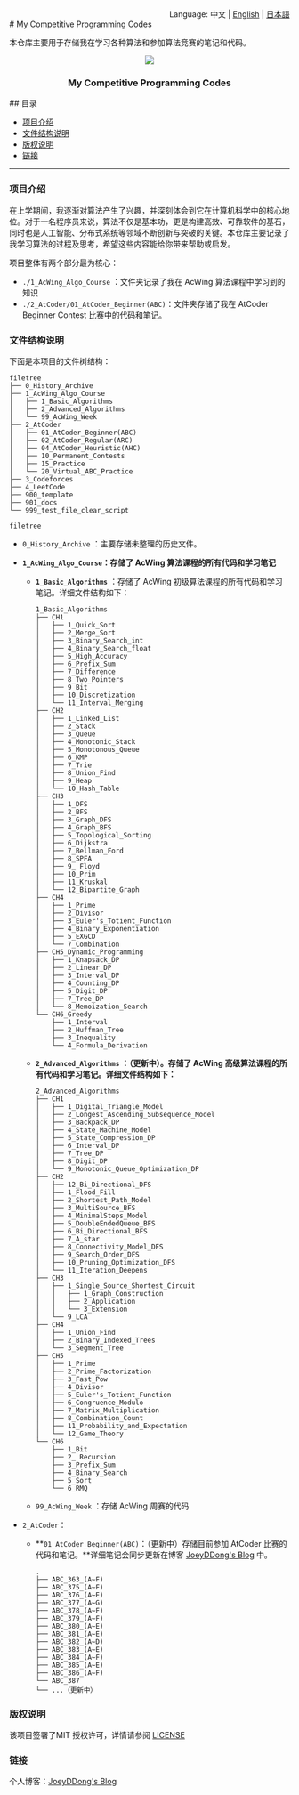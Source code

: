 <div align="right">
  Language:
  中文 | 
  <a title="English" href="901_docs/README_en.md">English</a> | 
  <a title="日本語" href="901_docs/README_jp.md">日本語</a>
</div>
# My Competitive Programming Codes

本仓库主要用于存储我在学习各种算法和参加算法竞赛的笔记和代码。

<p align="center">
  <a href="https://github.com/weiweiweidong/My_Competitive_Programming_Codes">
    <img src="https://my-markdown-picture-bedding.oss-ap-northeast-1.aliyuncs.com/uPic/2025-01-05/Cover_Algorithm.jpeg">
  </a>
  <h3 align="center">My Competitive Programming Codes</h3>
</p>
## 目录

- [项目介绍](#项目介绍)
- [文件结构说明](#文件结构说明)
- [版权说明](#版权说明)
- [链接](#链接)

****

### 项目介绍

在上学期间，我逐渐对算法产生了兴趣，并深刻体会到它在计算机科学中的核心地位。对于一名程序员来说，算法不仅是基本功，更是构建高效、可靠软件的基石，同时也是人工智能、分布式系统等领域不断创新与突破的关键。本仓库主要记录了我学习算法的过程及思考，希望这些内容能给你带来帮助或启发。

项目整体有两个部分最为核心：

- `./1_AcWing_Algo_Course` ：文件夹记录了我在 AcWing 算法课程中学习到的知识
- `./2_AtCoder/01_AtCoder_Beginner(ABC)`：文件夹存储了我在 AtCoder Beginner Contest 比赛中的代码和笔记。

### 文件结构说明

下面是本项目的文件树结构：

```
filetree 
├── 0_History_Archive
├── 1_AcWing_Algo_Course
│   ├── 1_Basic_Algorithms
│   ├── 2_Advanced_Algorithms
│   └── 99_AcWing_Week
├── 2_AtCoder
│   ├── 01_AtCoder_Beginner(ABC)
│   ├── 02_AtCoder_Regular(ARC)
│   ├── 04_AtCoder_Heuristic(AHC)
│   ├── 10_Permanent_Contests
│   ├── 15_Practice
│   └── 20_Virtual_ABC_Practice
├── 3_Codeforces
├── 4_LeetCode
├── 900_template
├── 901_docs
└── 999_test_file_clear_script
```

`filetree`

- `0_History_Archive` ：主要存储未整理的历史文件。

- **`1_AcWing_Algo_Course`：存储了 AcWing 算法课程的所有代码和学习笔记**

  - **`1_Basic_Algorithms`** ：存储了 AcWing 初级算法课程的所有代码和学习笔记。详细文件结构如下：

    ```
    1_Basic_Algorithms
    ├── CH1
    │   ├── 1_Quick_Sort
    │   ├── 2_Merge_Sort
    │   ├── 3_Binary_Search_int
    │   ├── 4_Binary_Search_float
    │   ├── 5_High_Accuracy
    │   ├── 6_Prefix_Sum
    │   ├── 7_Difference
    │   ├── 8_Two_Pointers
    │   ├── 9_Bit
    │   ├── 10_Discretization
    │   └── 11_Interval_Merging
    ├── CH2
    │   ├── 1_Linked_List
    │   ├── 2_Stack
    │   ├── 3_Queue
    │   ├── 4_Monotonic_Stack
    │   ├── 5_Monotonous_Queue
    │   ├── 6_KMP
    │   ├── 7_Trie
    │   ├── 8_Union_Find
    │   ├── 9_Heap
    │   └── 10_Hash_Table
    ├── CH3
    │   ├── 1_DFS
    │   ├── 2_BFS
    │   ├── 3_Graph_DFS
    │   ├── 4_Graph_BFS
    │   ├── 5_Topological_Sorting
    │   ├── 6_Dijkstra
    │   ├── 7_Bellman_Ford
    │   ├── 8_SPFA
    │   ├── 9_ Floyd
    │   ├── 10_Prim
    │   ├── 11_Kruskal
    │   └── 12_Bipartite_Graph
    ├── CH4
    │   ├── 1_Prime
    │   ├── 2_Divisor
    │   ├── 3_Euler's_Totient_Function
    │   ├── 4_Binary_Exponentiation
    │   ├── 5_EXGCD
    │   └── 7_Combination
    ├── CH5_Dynamic_Programming
    │   ├── 1_Knapsack_DP
    │   ├── 2_Linear_DP
    │   ├── 3_Interval_DP
    │   ├── 4_Counting_DP
    │   ├── 5_Digit_DP
    │   ├── 7_Tree_DP
    │   └── 8_Memoization_Search
    └── CH6_Greedy
        ├── 1_Interval
        ├── 2_Huffman_Tree
        ├── 3_Inequality
        └── 4_Formula_Derivation
    ```

  - **`2_Advanced_Algorithms` ：（更新中）。存储了 AcWing 高级算法课程的所有代码和学习笔记。详细文件结构如下：**

    ```
    2_Advanced_Algorithms
    ├── CH1
    │   ├── 1_Digital_Triangle_Model
    │   ├── 2_Longest_Ascending_Subsequence_Model
    │   ├── 3_Backpack_DP
    │   ├── 4_State_Machine_Model
    │   ├── 5_State_Compression_DP
    │   ├── 6_Interval_DP
    │   ├── 7_Tree_DP
    │   ├── 8_Digit_DP
    │   └── 9_Monotonic_Queue_Optimization_DP
    ├── CH2
    │   ├── 12_Bi_Directional_DFS
    │   ├── 1_Flood_Fill
    │   ├── 2_Shortest_Path_Model
    │   ├── 3_MultiSource_BFS
    │   ├── 4_MinimalSteps_Model
    │   ├── 5_DoubleEndedQueue_BFS
    │   ├── 6_Bi_Directional_BFS
    │   ├── 7_A_star
    │   ├── 8_Connectivity_Model_DFS
    │   ├── 9_Search_Order_DFS
    │   ├── 10_Pruning_Optimization_DFS
    │   └── 11_Iteration_Deepens
    ├── CH3
    │   ├── 1_Single_Source_Shortest_Circuit
    │   │   ├── 1_Graph_Construction
    │   │   ├── 2_Application
    │   │   └── 3_Extension
    │   └── 9_LCA
    ├── CH4
    │   ├── 1_Union_Find
    │   ├── 2_Binary_Indexed_Trees
    │   └── 3_Segment_Tree
    ├── CH5
    │   ├── 1_Prime
    │   ├── 2_Prime_Factorization
    │   ├── 3_Fast_Pow
    │   ├── 4_Divisor
    │   ├── 5_Euler's_Totient_Function
    │   ├── 6_Congruence_Modulo
    │   ├── 7_Matrix_Multiplication
    │   ├── 8_Combination_Count
    │   ├── 11_Probability_and_Expectation
    │   └── 12_Game_Theory
    └── CH6
        ├── 1_Bit
        ├── 2_ Recursion
        ├── 3_Prefix_Sum
        ├── 4_Binary_Search
        ├── 5_Sort
        └── 6_RMQ
    ```

  - `99_AcWing_Week` ：存储 AcWing 周赛的代码

- `2_AtCoder`：

  - **`01_AtCoder_Beginner(ABC)`：（更新中）存储目前参加 AtCoder 比赛的代码和笔记。**详细笔记会同步更新在博客 [JoeyDDong's Blog](https://joeyddong.top/) 中。

    ```
    .
    ├── ABC_363_(A~F)
    ├── ABC_375_(A~F)
    ├── ABC_376_(A~E)
    ├── ABC_377_(A~G)
    ├── ABC_378_(A~F)
    ├── ABC_379_(A~F)
    ├── ABC_380_(A~E)
    ├── ABC_381_(A~E)
    ├── ABC_382_(A~D)
    ├── ABC_383_(A~E)
    ├── ABC_384_(A~F)
    ├── ABC_385_(A~E)
    ├── ABC_386_(A~F)
    └── ABC_387
    └── ...（更新中）
    ```

### 版权说明

该项目签署了MIT 授权许可，详情请参阅 [LICENSE](LICENSE)

### 链接

个人博客：[JoeyDDong's Blog](https://joeyddong.top/)



